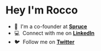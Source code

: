 
<h1 align="left" id="suhailkakar-title">Hey I'm Rocco</h1>

- 🌲 &nbsp;I'm a co-founder at **[Spruce]**
- :computer: &nbsp;Connect with me on **[LinkedIn]**
- :bird: &nbsp;Follow me on **[Twitter]**

[linkedin]: https://www.linkedin.com/in/gregoryvrocco "LinkedIn"
[twitter]: https://twitter.com/obstropolos "Twitter"
[spruce]: https://spruceid.com/


